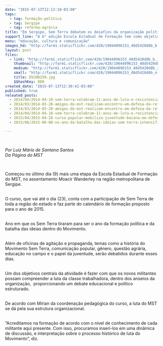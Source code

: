 ```yaml
---
date: "2015-07-13T12:13:10-03:00"
tags:
  - tag: formação-política
  - tag: Sergipe
  - tag: reforma-agrária
title: "Em Sergipe, Sem Terra debatem os desafios da organização política"
support_line: "A 6° edição Escola Estadual de Formação tem como objetivo central fazer com que novos militantes possam compreender a luta da classe trabalhadora. "
menu: "educação, cultura e comunicação"
images_hd: "http://farm1.staticflickr.com/420/19044096153_48d5420d8b_b.jpg"
layout: post
files:
  - link: "http://farm1.staticflickr.com/420/19044096153_48d5420d8b_b.jpg"
    thumbnail: "http://farm1.staticflickr.com/420/19044096153_48d5420d8b_t.jpg"
    medium: "http://farm1.staticflickr.com/420/19044096153_48d5420d8b_z.jpg"
    small: "http://farm1.staticflickr.com/420/19044096153_48d5420d8b_n.jpg"
    title: DSCN8250.jpg
    $$hashKey: 080
created_date: "2015-07-13T12:30:42-03:00"
published: true
releated_posts:
  - 2014/04/2014-04-10-sem-terra-celebram-11-anos-de-luta-e-resistencia-no-sertao-de-sergipe.md-e
  - 2014/03/2014-03-28-amigos-do-mst-realizam-encontro-em-defesa-da-reforma-agraria-popular.md
  - 2014/03/2014-03-28-amigos-do-mst-realizam-encontro-em-defesa-da-reforma-agraria-popular.md-e
  - 2014/04/2014-04-10-sem-terra-celebram-11-anos-de-luta-e-resistencia-no-sertao-de-sergipe.md
  - 2015/04/2015-04-28-curso-popular-mobiliza-juventude-baiana-em-defesa-da-transformacao-social.md
  - 2015/06/2015-06-08-no-ano-da-batalha-das-ideias-sem-terra-intensificam-a-formacao-politica.md

---
```

<p>&nbsp;</p>

<p><em>Por Luiz M&aacute;rio de Santana Santos<br />
Da P&aacute;gina do MST</em></p>

<p>&nbsp;</p>

<p>Come&ccedil;ou no &uacute;ltimo dia (9) mais uma etapa da Escola Estadual de Forma&ccedil;&atilde;o do MST, no assentamento Moacir Wanderley na regi&atilde;o metropolitana de Sergipe.</p>

<p><br />
O curso, que vai at&eacute; o dia (23), conta com a participa&ccedil;&atilde;o de Sem Terra&nbsp;de toda a regi&atilde;o do estado e faz parte do calend&aacute;rio de forma&ccedil;&atilde;o proposto para o ano de 2015.</p>

<p><br />
Ano em que os Sem Terra tiraram para ser o ano da forma&ccedil;&atilde;o pol&iacute;tica e da batalha das ideias dentro do Movimento.</p>

<p><br />
Al&eacute;m de oficinas de agita&ccedil;&atilde;o e propaganda, temas como a hist&oacute;ria do Movimento Sem Terra, comunica&ccedil;&atilde;o popular, g&ecirc;nero, quest&atilde;o agr&aacute;ria, educa&ccedil;&atilde;o no campo e o papel da juventude, ser&atilde;o debatidos durante esses dias. &nbsp;&nbsp;</p>

<p><br />
Um dos objetivos centrais da atividade &eacute; fazer com que os novos militantes possam compreender a luta da classe trabalhadora, dentro dos anseios da organiza&ccedil;&atilde;o, &nbsp;proporcionando um debate educacional e pol&iacute;tico<br />
estruturado.</p>

<p><br />
De acordo com Mirian da coordena&ccedil;&atilde;o pedag&oacute;gica do curso, a luta do MST se d&aacute; pela sua estrutura organizacional.</p>

<p><br />
&ldquo;Acreditamos na forma&ccedil;&atilde;o de acordo com o n&iacute;vel de conhecimento de cada militante aqui presente. Com isso, procuramos inseri-los em uma din&acirc;mica de discuss&atilde;o, e interpreta&ccedil;&atilde;o sobre o processo hist&oacute;rico de luta do Movimento&rdquo;, diz.&nbsp;</p>
